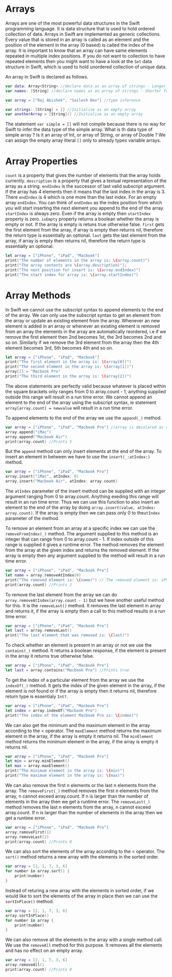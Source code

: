 # Arrays
Arrays are one of the most powerful data structures in the Swift programming language. It is data structure that is used to hold ordered collection of data. Arrays in Swift are implemented as generic collections. Every value that is stored in an array is called as an element and the position of the element in the array (0 based) is called the index of the array. It is important to know that an array can have same elements repeated in multiple index positions. If you do not want to collection to have repeated elements then you might want to have a look at the `Set` data structure in Swift, which is used to hold unordered collection of unique data.

An array in Swift is declared as follows.
```swift
var data: Array<String> //declare data as an array of strings - Longer form of type annotation
var names: [String] //declare names as an array of strings - Shorter form of type annotation

var array = ["Raj Abishek", "Sailesh Dev"] //type inference

var strings: [String] = [] //Initialise as an empty array
var anotherArray = [String]() //Initialise as an empty array
```

The statement `var simple = []` will not compile because there is no way for Swift to infer the data type of the simple array. What is th data type of simple array ? Is it an array of Int, or array of String, or array of Double ? We can assign the empty array literal `[]` only to already types variable arrays.

# Array Properties

`count` is a property that gives the number of elements that the array holds currently.
`description` is a property that gives a textual representation of the array as a string.
`endIndex` is the successor of last valid subscript argument. If the array has 4 elements then it means that the last index in the array is 3. There `endIndex` is 4 which is one more than the last index. For an empty array `endIndex`. You can think of `endIndex` as the index position from which you will start inserting the next element you append to the end of the array.
`startIndex` is always zero. Even if the array is empty then `startIndex` property is zero.
`isEmpty` property returns a boolean whether the array is empty or not. If the array is empty is retuns true otherwise false.
`first` gets the first element from the array, if array is empty then returns nil, therefore the return type is essentially an optional.
`last` gets the last element from the array, if array is empty then returns nil, therefore the return type is essentially an optional.

```swift
let array = ["iPhone", "iPad", "Macbook"]
print("The number of elements in the array is: \(array.count)")
print("The array contents are \(array.description)");
print("The next position for insert is: \(array.endIndex)")
print("The start index for array is: \(array.startIndex)")
```

# Array Methods
In Swift we cannot use the subscript syntax to append elements to the end of the array. We can only use the subscript syntax to get an element from the array or update an existing element from the array. Whenever an new element is added in an array or whenever an existing element is removed from an array the elements in the array are automatically reordered, i.e if we remove the first element then 2nd becomes 1st, the 3rd becomes 2nd and so on. Similarly if we remove the 3rd element from the array then the 4th element becomes 3rd, 5th becomes 4th and so on.

```swift
let array = ["iPhone", "iPad", "Macbook"]
print("The first element in the array is: \(array[0])")
print("The second element in the array is: \(array[1])")
array[2] = "Macbook Pro"
print("The third element in the array is: \(array[2])")
``` 
The above statements are perfectly valid because whatever is placed within the square brackets only ranges from 0 to array.count - 1, anything supplied outside this range will result in a run time error. We cannot append an element to the end of the array using the subscript syntax, ie statement `array[array.count] = newvalue` will result in a run time error.

To append elements to the end of the array we use the `append(_)` method.
```swift
var array = ["iPhone", "iPad", "Macbook Pro"] //array is decalared as var to make it mutable
array.append("iMac")
array.append("Macbook Air")
print(array.count) //Prints 5
```

But the `append` method can only insert elements at the end of the array. To insert an element in between we have to use the `insert(_:atIndex:)` method.
```swift
var array = ["iPhone", "iPad", "Macbook Pro"]
array.insert("iMac", atIndex: 0)
array.insert("Macbook Air", atIndex: array.count)
```
The `atIndex` parameter of the insert method can be supplied with an integer argument ranging from 0 to array.count. Anything exeding this range will result in an run time error. Thus we can use this function to also insert an element to the end of the array by doing `array.insert(value, atIndex: array.count)`. If the array is empty then we can pass only 0 to the`atIndex` parameter of the method.

To remove an element from an array at a specific index we can use the `removeFromIndex(_)` method.
The argument supplied to this method is an integer that can range from 0 to array.count - 1.
If index outside of this range is supplied it gives a runtime error. The method removes the element from the array at the given index and returns the removed element. If the array is empty then any argument supplied to the method will result in a run time error.

```swift
var array = ["iPhone", "iPad", "Macbook Pro"]
let name = array.removeAtIndex(0)
print("The removed element is: \(name)") // The removed element is: iPhone
print(array.count) //Prints 2
```

To remove the last element from the array we can do `array.removeAtIndex(array.count - 1)` but we have another useful method for this. It is the `removeLast()` method. It removes the last element in array and returns it, if the array is empty then a call to this method results in a run time error.

```swift
var array = ["iPhone", "iPad", "Macbook Pro"]
let last = array.removeLast()
print("The last element that was removed is: \(last)")
```

To check whether an element is present in an array or not we use the `contains(_)` method. It returns a boolean response, if the element is present in the array it returns true otherwise false.

```swift
var array = ["iPhone", "iPad", "Macbook Pro"]
let last = array.contains("Macbook Pro") //Prints true
```

To get the index of a particular element from the array we use the `indexOf(_)` method.
It gets the index of the given element in the array, if the element is not found or if the array is empty then it returns nil, therefore return type is essentialy `Int?`.
```swift
var array = ["iPhone", "iPad", "Macbook Pro"]
let index = array.indexOf("Macbook Pro")
print("The index of the element Macbook Pro is: \(index)")
```

We can also get the minimum and the maximum element in the array according to the < operator.
The `maxElement` method returns the maximum element in the array, if the array is empty it returns nil. The `minElement` method returns the minimum element in the array, if the array is empty it returns nil.
```swift
var array = ["iPhone", "iPad", "Macbook Pro"]
let min = array.minElement()
let max = array.maxElement()
print("The minimum element in the array is: \(min)")
print("The maximum element in the array is: \(max)")
```

We can also remove the first n elements or the last n elements from the array. The `removeFirst(_)` method removes the first n elements from the array, n cannot exceed array.count. If n is larger
than the number of elements in the array then we get a runtime error. The `removeLast(_)` method removes the last n elements from the array, n cannot exceed array.count. If n is larger
than the number of elements in the array then we get a runtime error.
```swift
var array = ["iPhone", "iPad", "Macbook Pro"]
array.removeFirst(1)
array.removeLast(2)
print(array.count) //Prints 0
```

We can also sort the elements of the array according to the < operator. The `sort()` method returns a new array with the elements in the sorted order.
```swift
var array = [2, 1, 7, 3, 6]
for number in array.sort() {
	print(number)
}
```

Instead of returing a new array with the elements in sorted order, if we would like to sort the elements of the array in place then we can use the `sortInPlace()` method.
```swift
var array = [2, 1, 7, 3, 6]
array.sortInPlace()
for number in array {
	print(number)
}
```

We can also remove all the elements in the array with a single method call. We use the `removeAll` method for this purpose. It removes all the elements and has no effect on an empty array.
```swift
var array = [2, 1, 7, 3, 6]
array.removeAll()
print(array.count) //Prints 0
```
